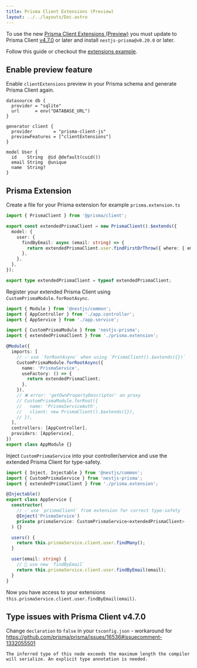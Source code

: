 ```yaml
---
title: Prisma Client Extensions (Preview)
layout: ../../layouts/Doc.astro
---
```


To use the new [Prisma Client Extensions (Preview)](https://www.prisma.io/docs/concepts/components/prisma-client/client-extensions) you must update to Prisma Client [v4.7.0](https://github.com/prisma/prisma/releases/tag/4.7.0) or later and install `nestjs-prisma@v0.20.0` or later.

Follow this guide or checkout the [extensions example](https://github.com/notiz-dev/nestjs-prisma/tree/main/examples/extensions).

## Enable preview feature

Enable `clientExtensions` preview in your Prisma schema and generate Prisma Client again.

```prisma
datasource db {
  provider = "sqlite"
  url      = env("DATABASE_URL")
}

generator client {
  provider        = "prisma-client-js"
  previewFeatures = ["clientExtensions"]
}

model User {
  id    String  @id @default(cuid())
  email String  @unique
  name  String?
}
```

## Prisma Extension

Create a file for your Prisma extension for example `prisma.extension.ts`

```ts
import { PrismaClient } from '@prisma/client';

export const extendedPrismaClient = new PrismaClient().$extends({
  model: {
    user: {
      findByEmail: async (email: string) => {
        return extendedPrismaClient.user.findFirstOrThrow({ where: { email } });
      },
    },
  },
});

export type extendedPrismaClient = typeof extendedPrismaClient;
```

Register your extended Prisma Client using `CustomPrismaModule.forRootAsync`.

```ts
import { Module } from '@nestjs/common';
import { AppController } from './app.controller';
import { AppService } from './app.service';

import { CustomPrismaModule } from 'nestjs-prisma';
import { extendedPrismaClient } from './prisma.extension';

@Module({
  imports: [
    // ✅ use `forRootAsync` when using `PrismaClient().$extends({})`
    CustomPrismaModule.forRootAsync({
      name: 'PrismaService',
      useFactory: () => {
        return extendedPrismaClient;
      },
    }),
    // ❌ error: 'getOwnPropertyDescriptor' on proxy
    // CustomPrismaModule.forRoot({
    //   name: 'PrismaServiceAuth',
    //   client: new PrismaClient().$extends({}),
    // }),
  ],
  controllers: [AppController],
  providers: [AppService],
})
export class AppModule {}
```

Inject `CustomPrismaService` into your controller/service and use the extended Prisma Client for type-safety.

```ts
import { Inject, Injectable } from '@nestjs/common';
import { CustomPrismaService } from 'nestjs-prisma';
import { extendedPrismaClient } from './prisma.extension';

@Injectable()
export class AppService {
  constructor(
    // ✅ use `prismaClient` from extension for correct type-safety
    @Inject('PrismaService')
    private prismaService: CustomPrismaService<extendedPrismaClient>
  ) {}

  users() {
    return this.prismaService.client.user.findMany();
  }

  user(email: string) {
    // 🦾 use new `findByEmail`
    return this.prismaService.client.user.findByEmail(email);
  }
}
```

Now you have access to your extensions `this.prismaService.client.user.findByEmail(email)`.

## Type issues with Prisma Client v4.7.0

Change `declaration` to `false` in your `tsconfig.json` - workaround for https://github.com/prisma/prisma/issues/16536#issuecomment-1332055501

`The inferred type of this node exceeds the maximum length the compiler will serialize. An explicit type annotation is needed.`
